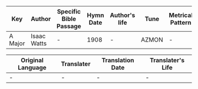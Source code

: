 Key | Author   | Specific Bible Passage     |Hymn Date |Author's life |Tune |Metrical Pattern   |Composer/Source
-- | --------- | ---------------------------|----------|--------------|-----|-------------------|-------------  
A Major |Isaac Watts |- |1908 |- |AZMON |- |-

Original Language | Translater | Translation Date   | Translater's Life  
----------------- | --------- | --------------------|-------------     
\- |- |- |-
